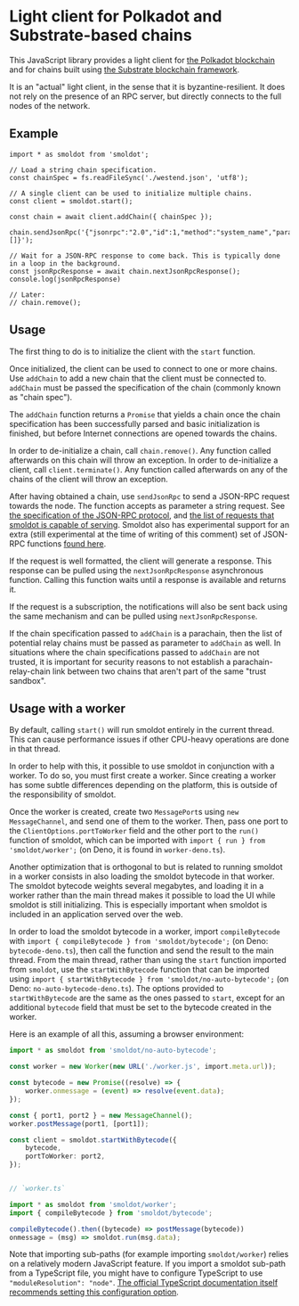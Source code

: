 # Light client for Polkadot and Substrate-based chains

This JavaScript library provides a light client for
[the Polkadot blockchain](https://polkadot.network/) and for chains built
using [the Substrate blockchain framework](https://substrate.io/).

It is an "actual" light client, in the sense that it is byzantine-resilient.
It does not rely on the presence of an RPC server, but directly connects to
the full nodes of the network.

## Example

```
import * as smoldot from 'smoldot';

// Load a string chain specification.
const chainSpec = fs.readFileSync('./westend.json', 'utf8');

// A single client can be used to initialize multiple chains.
const client = smoldot.start();

const chain = await client.addChain({ chainSpec });

chain.sendJsonRpc('{"jsonrpc":"2.0","id":1,"method":"system_name","params":[]}');

// Wait for a JSON-RPC response to come back. This is typically done in a loop in the background.
const jsonRpcResponse = await chain.nextJsonRpcResponse();
console.log(jsonRpcResponse)

// Later:
// chain.remove();
```

## Usage

The first thing to do is to initialize the client with the `start` function.

Once initialized, the client can be used to connect to one or more chains. Use `addChain` to add
a new chain that the client must be connected to. `addChain` must be passed the specification of
the chain (commonly known as "chain spec").

The `addChain` function returns a `Promise` that yields a chain once the chain specification has
been successfully parsed and basic initialization is finished, but before Internet connections
are opened towards the chains.

In order to de-initialize a chain, call `chain.remove()`. Any function called afterwards on this
chain will throw an exception.
In order to de-initialize a client, call `client.terminate()`. Any function called afterwards on
any of the chains of the client will throw an exception.

After having obtained a chain, use `sendJsonRpc` to send a JSON-RPC request towards the node.
The function accepts as parameter a string request. See
[the specification of the JSON-RPC protocol](https://www.jsonrpc.org/specification),
and [the list of requests that smoldot is capable of serving](https://polkadot.js.org/docs/substrate/rpc/).
Smoldot also has experimental support for an extra (still experimental at the time of writing of
this comment) set of JSON-RPC functions [found here](https://github.com/paritytech/json-rpc-interface-spec/).

If the request is well formatted, the client will generate a response. This response can be pulled
using the `nextJsonRpcResponse` asynchronous function. Calling this function waits until a response
is available and returns it.

If the request is a subscription, the notifications will also be sent back using the same mechanism
and can be pulled using `nextJsonRpcResponse`.

If the chain specification passed to `addChain` is a parachain, then the list of potential relay
chains must be passed as parameter to `addChain` as well. In situations where the chain
specifications passed to `addChain` are not trusted, it is important for security reasons to not
establish a parachain-relay-chain link between two chains that aren't part of the same "trust
sandbox".

## Usage with a worker

By default, calling `start()` will run smoldot entirely in the current thread. This can cause
performance issues if other CPU-heavy operations are done in that thread.

In order to help with this, it possible to use smoldot in conjunction with a worker.
To do so, you must first create a worker. Since creating a worker has some subtle differences
depending on the platform, this is outside of the responsibility of smoldot.

Once the worker is created, create two `MessagePort`s using `new MessageChannel`, and send one
of them to the worker. Then, pass one port to the `ClientOptions.portToWorker` field and the
other port to the `run()` function of smoldot, which can be imported with
`import { run } from 'smoldot/worker';` (on Deno, it is found in `worker-deno.ts`).

Another optimization that is orthogonal to but is related to running smoldot in a worker consists
in also loading the smoldot bytecode in that worker. The smoldot bytecode weights several
megabytes, and loading it in a worker rather than the main thread makes it possible to load the
UI while smoldot is still initializing. This is especially important when smoldot is included in
an application served over the web.

In order to load the smoldot bytecode in a worker, import `compileBytecode` with
`import { compileBytecode } from 'smoldot/bytecode';` (on Deno: `bytecode-deno.ts`), then call the
function and send the result to the main thread. From the main thread, rather than using the
`start` function imported from `smoldot`, use the `startWithBytecode` function that can be imported
using `import { startWithBytecode } from 'smoldot/no-auto-bytecode';` (on Deno:
`no-auto-bytecode-deno.ts`). The options provided to `startWithBytecode` are the same as the ones
passed to `start`, except for an additional `bytecode` field that must be set to the bytecode
created in the worker.

Here is an example of all this, assuming a browser environment:

```ts
import * as smoldot from 'smoldot/no-auto-bytecode';

const worker = new Worker(new URL('./worker.js', import.meta.url));

const bytecode = new Promise((resolve) => {
    worker.onmessage = (event) => resolve(event.data);
});

const { port1, port2 } = new MessageChannel();
worker.postMessage(port1, [port1]);

const client = smoldot.startWithBytecode({
    bytecode,
    portToWorker: port2,
});


// `worker.ts`

import * as smoldot from 'smoldot/worker';
import { compileBytecode } from 'smoldot/bytecode';

compileBytecode().then((bytecode) => postMessage(bytecode))
onmessage = (msg) => smoldot.run(msg.data);
```

Note that importing sub-paths (for example importing `smoldot/worker`) relies on a relatively
modern JavaScript feature. If you import a smoldot sub-path from a TypeScript file, you might have
to configure TypeScript to use `"moduleResolution": "node"`. [The official TypeScript documentation
itself recommends setting this configuration option](https://www.typescriptlang.org/docs/handbook/module-resolution.html#module-resolution-strategies).
